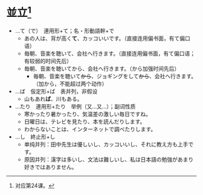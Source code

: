 # 並立[^title]

- ...て（で）　連用形+て；名・形動語幹+で
  - あの人は、背が高く**て**、カッコいいです。（直接连用偏书面，有て偏口语）
  - 毎朝、音楽を聴いて、会社へ行きます。（直接连用偏书面，有て偏口语；有较弱的时间先后）
  - 毎朝、音楽を聴いてから、会社へ行きます。（から加强时间先后）
    - 毎朝、音楽を聴いて~~から~~、ジョギングをして~~から~~、会社へ行きます。（加から，不能超过两个动作）
- ...ば　仮定形+ば　表并列，非假设
  - 山もあれ**ば**、川もある。
- ...たり　連用形+たり　举例（又...又...）；副词性质
  - 寒かったり暑かったり、気温差の激しい毎日ですね。
  - 日曜日は、テレビを見たり、本を読んだりします。
  - わからないことは、インターネットで調べたりします。
- ...し　終止形+し
  - 单纯并列：田中先生は優しいし、カッコいいし、それに教え方も上手です。
  - 原因并列：漢字は多いし、文法は難しいし、私は日本語の勉強があまり好きではありません。

[^title]: 对应第24课。

